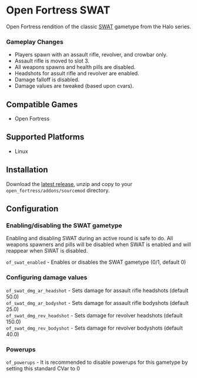 # Open Fortress SWAT
Open Fortress rendition of the classic [SWAT](https://halo.fandom.com/wiki/Team_SWAT) gametype from the Halo series. 

### Gameplay Changes
- Players spawn with an assault rifle, revolver, and crowbar only.
- Assault rifle is moved to slot 3.
- All weapons spawns and health pills are disabled.
- Headshots for assult rifle and revolver are enabled.
- Damage falloff is disabled.
- Damage values are tweaked (based upon cvars).

## Compatible Games
- Open Fortress

## Supported Platforms
- Linux

## Installation
Download the [latest release](https://github.com/SouthernCrossGaming/of-swat/releases/latest/download/of-swat.zip), unzip and copy to your `open_fortress/addons/sourcemod` directory.

## Configuration

### Enabling/disabling the SWAT gametype
Enabling and disabling SWAT during an active round is safe to do. All weapons spawners and pills will be disabled when SWAT is enabled and will reappear when SWAT is disabled.  
  
`of_swat_enabled` - Enables or disables the SWAT gametype (0/1, default 0)  

### Configuring damage values
`of_swat_dmg_ar_headshot` - Sets damage for assault rifle headshots (default 50.0)  
`of_swat_dmg_ar_bodyshot` - Sets damage for assault rifle bodyshots (default 25.0)  
`of_swat_dmg_rev_headshot` - Sets damage for revolver headshots (default 150.0)  
`of_swat_dmg_rev_bodyshot` - Sets damage for revolver bodyshots (default 40.0)  

### Powerups
`of_powerups` - It is recommended to disable powerups for this gametype by setting this standard CVar to 0